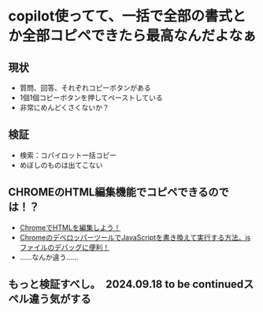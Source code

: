 # copilot使ってて、一括で全部の書式とか全部コピペできたら最高なんだよなぁ
## 現状
- 質問、回答、それぞれコピーボタンがある
- 1個1個コピーボタンを押してペーストしている
- 非常にめんどくさくないか？
## 検証
- 検索：コパイロット一括コピー
- めぼしのものは出てこない
## CHROMEのHTML編集機能でコピペできるのでは！？
- [ChromeでHTMLを編集しよう！](https://qiita.com/niusounds/items/3f09e14893e42698a132)
- [ChromeのデベロッパーツールでJavaScriptを書き換えて実行する方法。jsファイルのデバッグに便利！](https://sologaku.com/webbrowser/chrome-javascript-execution/#google_vignette)
- ……なんか違う……
## もっと検証すべし。　2024.09.18 to be continuedスペル違う気がする
###
###
